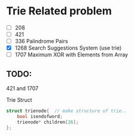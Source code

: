 # Trie Related problem

- [ ] 208
- [ ] 421
- [ ] 336 Palindrome Pairs
- [x] 1268 Search Suggestions System (use trie)
- [ ] 1707 Maximum XOR with Elements from Array

## TODO:

421 and 1707

Trie Struct
```cpp
struct trienode{  // make structure of trie..
    bool isendofword;
    trienode* children[26];
};
```
